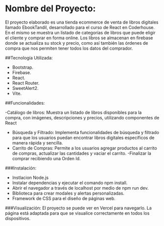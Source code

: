# Nombre del Proyecto: 

El proyecto elaborado es una tienda ecommerce de venta de libros digitales llamado EbookTandil, desarrollado para el curso de React en Coderhouse. En el mismo se muestra un listado de categorías de libros que puede eligir el cliente y comprar en forma online. Los libros se almacenan en firebase donde se actualiza su stock y precio, como así también las órdenes de compra que nos permiten tener todos los datos del comprador. 

##Tecnología Utilizada:

- Bootstrap.
- Firebase.
- React.
- React Router.
- SweetAlert2.
- Vite.

##Funcionalidades:

-Catálogo de libros:
Muestra un listado de libros disponibles para la compra, con imágenes, descripciones y precios, utilizando componentes de React
- Búsqueda y Filtrado:
Implementa funcionalidades de búsqueda y filtrado para que los usuarios puedan encontrar libros digitales específicos de manera rápida y sencilla.
- Carrito de Compras:
Permite a los usuarios agregar productos al carrito de compras, actualizar las cantidades y vaciar el carrito.
-Finalizar la comprar recibiendo una Orden Id.

###Instalación:

- Instlacion Node.js
- Instalar dependencias y ejecutar el comando npm install.
- Abrir el navegador a través de localhost por medio de npm run dev.
- Biblioteca para crear modales y alertas personalizadas.
- Framework de CSS para el diseño de páginas web.

###Visualización:
El proyecto se puede ver en Vercel para navegarlo. La página está adaptada para que se visualice correctamente en todos los dispositivos.
